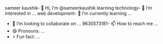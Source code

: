 sameer kaushik- 👋 Hi, I’m @sameerkaushik
learning technology- 👀 I’m interested in ...
web development- 🌱 I’m currently learning ...
- 💞️ I’m looking to collaborate on ...
9630573181- 📫 How to reach me ...
- 😄 Pronouns: ...
- ⚡ Fun fact: ...

<!---
sameerkaushik/sameerkaushik is a ✨ special ✨ repository because its `README.md` (this file) appears on your GitHub profile.
You can click the Preview link to take a look at your changes.
--->
